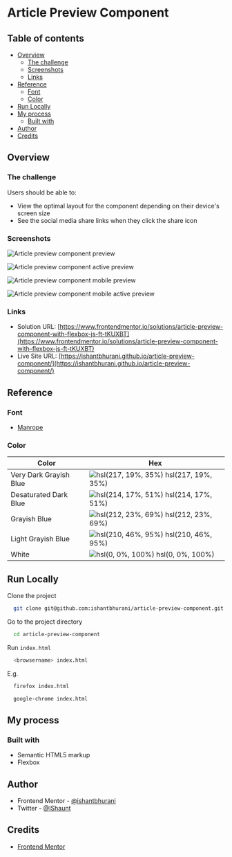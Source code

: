 # Article Preview Component

## Table of contents

- [Overview](#overview)
  - [The challenge](#the-challenge)
  - [Screenshots](#screenshots)
  - [Links](#links)
- [Reference](#reference)
  - [Font](#font)
  - [Color](#color)
- [Run Locally](#run-locally)
- [My process](#my-process)
  - [Built with](#built-with)
- [Author](#author)
- [Credits](#credits)

## Overview

### The challenge

Users should be able to:

- View the optimal layout for the component depending on their device's screen size
- See the social media share links when they click the share icon

### Screenshots

![Article preview component preview](https://user-images.githubusercontent.com/67356291/132895028-38851a10-a522-441e-b368-70fe13ae360e.png)

![Article preview component active preview](https://user-images.githubusercontent.com/67356291/132929735-dbb950db-d019-4bd1-876c-f47666605722.png)

![Article preview component mobile preview](https://user-images.githubusercontent.com/67356291/132895023-b98a120f-ec0a-4954-b8cc-228df617f2b7.png)

![Article preview component mobile active preview](https://user-images.githubusercontent.com/67356291/132929734-b22a59ac-5536-41e6-b683-01138a2637b3.png)

### Links

- Solution URL: [https://www.frontendmentor.io/solutions/article-preview-component-with-flexbox-js-ft-tKUXBT](https://www.frontendmentor.io/solutions/article-preview-component-with-flexbox-js-ft-tKUXBT)
- Live Site URL: [https://ishantbhurani.github.io/article-preview-component/](https://ishantbhurani.github.io/article-preview-component/)

## Reference

### Font

- [Manrope](https://fonts.google.com/specimen/Manrope)

### Color

| Color                  | Hex                                                                                    |
| ---------------------- | -------------------------------------------------------------------------------------- |
| Very Dark Grayish Blue | ![hsl(217, 19%, 35%)](https://via.placeholder.com/10/48556a?text=+) hsl(217, 19%, 35%) |
| Desaturated Dark Blue  | ![hsl(214, 17%, 51%)](https://via.placeholder.com/10/6d7f97?text=+) hsl(214, 17%, 51%) |
| Grayish Blue           | ![hsl(212, 23%, 69%)](https://via.placeholder.com/10/9eafc2?text=+) hsl(212, 23%, 69%) |
| Light Grayish Blue     | ![hsl(210, 46%, 95%)](https://via.placeholder.com/10/ecf2f8?text=+) hsl(210, 46%, 95%) |
| White                  | ![hsl(0, 0%, 100%)](https://via.placeholder.com/10/ffffff?text=+) hsl(0, 0%, 100%)     |

## Run Locally

Clone the project

```bash
  git clone git@github.com:ishantbhurani/article-preview-component.git
```

Go to the project directory

```bash
  cd article-preview-component
```

Run `index.html`

```bash
  <browsername> index.html
```

E.g.

```bash
  firefox index.html
```

```bash
  google-chrome index.html
```

## My process

### Built with

- Semantic HTML5 markup
- Flexbox

## Author

- Frontend Mentor - [@ishantbhurani](https://www.frontendmentor.io/profile/ishantbhurani)
- Twitter - [@IShaunt](https://twitter.com/IShaunt)

## Credits

- [Frontend Mentor](https://www.frontendmentor.io/challenges/article-preview-component-dYBN_pYFT)
